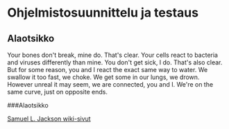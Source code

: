 # Ohjelmistosuunnittelu ja testaus

## Alaotsikko

Your bones don't break, mine do. That's clear. Your cells react to bacteria and viruses differently than mine. You don't get sick, I do. That's also clear. But for some reason, you and I react the exact same way to water. We swallow it too fast, we choke. We get some in our lungs, we drown. However unreal it may seem, we are connected, you and I. We're on the same curve, just on opposite ends.

###Alaotsikko

[Samuel L. Jackson wiki-sivut](https://en.wikipedia.org/wiki/Samuel_L._Jackson)
